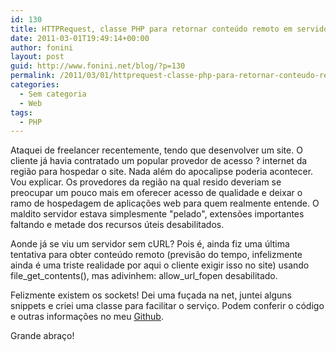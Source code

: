 ```yaml
---
id: 130
title: HTTPRequest, classe PHP para retornar conteúdo remoto em servidores sem cURL
date: 2011-03-01T19:49:14+00:00
author: fonini
layout: post
guid: http://www.fonini.net/blog/?p=130
permalink: /2011/03/01/httprequest-classe-php-para-retornar-conteudo-remoto-em-servidores-sem-curl/
categories:
  - Sem categoria
  - Web
tags:
  - PHP
---
```

Ataquei de freelancer recentemente, tendo que desenvolver um site. O cliente já havia contratado um popular provedor de acesso ? internet da região para hospedar o site. Nada além do apocalipse poderia acontecer. Vou explicar. Os provedores da região na qual resido deveriam se preocupar um pouco mais em oferecer acesso de qualidade e deixar o ramo de hospedagem de aplicações web para quem realmente entende. O maldito servidor estava simplesmente "pelado", extensões importantes faltando e metade dos recursos úteis desabilitados.

Aonde já se viu um servidor sem cURL? Pois é, ainda fiz uma última tentativa para obter conteúdo remoto (previsão do tempo, infelizmente ainda é uma triste realidade por aqui o cliente exigir isso no site) usando file\_get\_contents(), mas adivinhem: allow\_url\_fopen desabilitado.

Felizmente existem os sockets! Dei uma fuçada na net, juntei alguns snippets e criei uma classe para facilitar o serviço. Podem conferir o código e outras informações no meu <a href="http://www.github.com/fonini/HTTPRequest" rel="externo nofollow">Github</a>.

Grande abraço!
